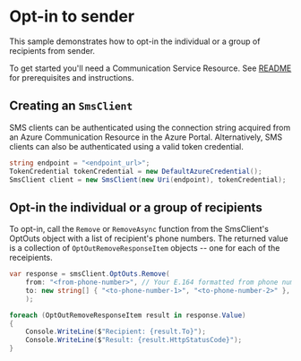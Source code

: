 # Opt-in to sender 

This sample demonstrates how to opt-in the individual or a group of recipients from sender.

To get started you'll need a Communication Service Resource.  See [README][README] for prerequisites and instructions.

## Creating an `SmsClient`

SMS clients can be authenticated using the connection string acquired from an Azure Communication Resource in the Azure Portal. Alternatively, SMS clients can also be authenticated using a valid token credential.

```C# Snippet:Azure_Communication_Sms_Tests_Samples_CreateSmsClientWithToken
string endpoint = "<endpoint_url>";
TokenCredential tokenCredential = new DefaultAzureCredential();
SmsClient client = new SmsClient(new Uri(endpoint), tokenCredential);
```

## Opt-in the individual or a group of recipients

To opt-in, call the `Remove` or `RemoveAsync` function from the SmsClient's OptOuts object with a list of recipient's phone numbers. The returned value is a collection of `OptOutRemoveResponseItem` objects -- one for each of the receipients.

```C# Snippet:Azure_Communication_SmsClient_OptOuts_Remove
var response = smsClient.OptOuts.Remove(
    from: "<from-phone-number>", // Your E.164 formatted from phone number used to send SMS
    to: new string[] { "<to-phone-number-1>", "<to-phone-number-2>" }, // E.164 formatted recipient phone numbers
    );

foreach (OptOutRemoveResponseItem result in response.Value)
{
    Console.WriteLine($"Recipient: {result.To}");
    Console.WriteLine($"Result: {result.HttpStatusCode}");
}
```

[README]: https://github.com/Azure/azure-sdk-for-net/blob/main/sdk/communication/Azure.Communication.Sms/README.md#getting-started
